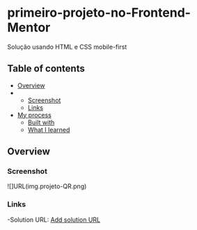 # primeiro-projeto-no-Frontend-Mentor
Solução usando HTML e CSS mobile-first


## Table of contents 
- [Overview](#overview)
- - [Screenshot](#screenshot)
  - [Links](#links)
- [My process](#my-process)
  - [Built with](#built-with)
  - [What I learned](#what-i-learned)
 
 ## Overview
### Screenshot 
![]URL(img.projeto-QR.png)

### Links

-Solution  URL: [Add solution URL](https://scanner-qrcode-frontend-mentor.netlify.app/)

